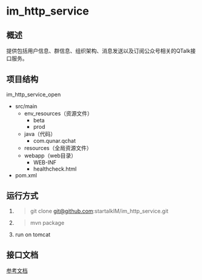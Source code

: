 # im_http_service

## 概述
提供包括用户信息、群信息、组织架构、消息发送以及订阅公众号相关的QTalk接口服务。

## 项目结构
im_http_service_open
- src/main
    - env_resources（资源文件） 
        - beta
        - prod
    - java（代码）
        - com.qunar.qchat
    - resources（全局资源文件）
    - webapp（web目录）
        - WEB-INF
        - healthcheck.html
- pom.xml

## 运行方式
1. >git clone git@github.com:startalkIM/im_http_service.git
2. >mvn package
3. run on tomcat


## 接口文档

[参考文档](doc/http_introduction.md)
